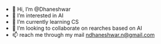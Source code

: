- 👋 Hi, I’m @Dhaneshwar
- 👀 I’m interested in AI
- 🌱 I’m currently learning CS
- 💞️ I’m looking to collaborate on rearches based on AI
- 📫 reach me through my mail ndhaneshwar.n@gmail.com

<!---
Dhaneshwar/Dhaneshwar is a ✨ special ✨ repository because its `README.md` (this file) appears on your GitHub profile.
You can click the Preview link to take a look at your changes.
--->
